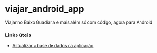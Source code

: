 # viajar_android_app
Viajar no Baixo Guadiana e mais além só com código, agora para Android

### Links úteis

- [Actualizar a base de dados da aplicação](https://github.com/migueldgoncalves/viajar_android_app/blob/master/docs/update_db.md)